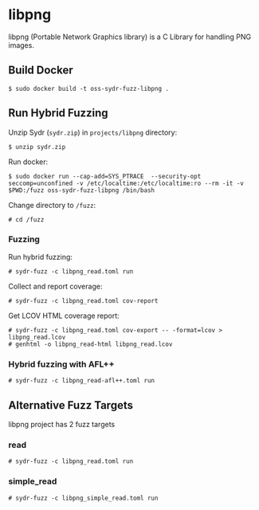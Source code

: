 # libpng

libpng (Portable Network Graphics library) is a C Library for handling PNG images.

## Build Docker

    $ sudo docker build -t oss-sydr-fuzz-libpng .

## Run Hybrid Fuzzing

Unzip Sydr (`sydr.zip`) in `projects/libpng` directory:

    $ unzip sydr.zip

Run docker:

    $ sudo docker run --cap-add=SYS_PTRACE  --security-opt seccomp=unconfined -v /etc/localtime:/etc/localtime:ro --rm -it -v $PWD:/fuzz oss-sydr-fuzz-libpng /bin/bash

Change directory to `/fuzz`:

    # cd /fuzz

### Fuzzing

Run hybrid fuzzing:

    # sydr-fuzz -c libpng_read.toml run

Collect and report coverage:

    # sydr-fuzz -c libpng_read.toml cov-report

Get LCOV HTML coverage report:

    # sydr-fuzz -c libpng_read.toml cov-export -- -format=lcov > libpng_read.lcov
    # genhtml -o libpng_read-html libpng_read.lcov

### Hybrid fuzzing with AFL++

    # sydr-fuzz -c libpng_read-afl++.toml run

## Alternative Fuzz Targets

libpng project has 2 fuzz targets

### read

    # sydr-fuzz -c libpng_read.toml run

### simple\_read

    # sydr-fuzz -c libpng_simple_read.toml run
